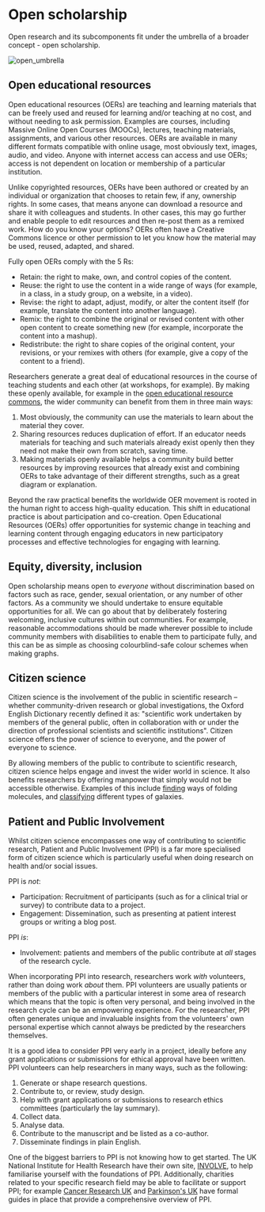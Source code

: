 # Open scholarship

Open research and its subcomponents fit under the umbrella of a broader concept - open scholarship.

![open_umbrella](../figures/open_umbrella.png)

## Open educational resources

Open educational resources (OERs) are teaching and learning materials that can be freely used and reused for learning and/or teaching at no cost, and without needing to ask permission. Examples are courses, including Massive Online Open Courses (MOOCs), lectures, teaching materials, assignments, and various other resources. OERs are available in many different formats compatible with online usage, most obviously text, images, audio, and video. Anyone with internet access can access and use OERs; access is not dependent on location or membership of a particular institution.

Unlike copyrighted resources, OERs have been authored or created by an individual or organization that chooses to retain few, if any, ownership rights. In some cases, that means anyone can download a resource and share it with colleagues and students. In other cases, this may go further and enable people to edit resources and then re-post them as a remixed work. How do you know your options? OERs often have a Creative Commons licence or other permission to let you know how the material may be used, reused, adapted, and shared.

Fully open OERs comply with the 5 Rs:

- Retain: the right to make, own, and control copies of the content.
- Reuse: the right to use the content in a wide range of ways (for example, in a class, in a study group, on a website, in a video).
- Revise: the right to adapt, adjust, modify, or alter the content itself (for example, translate the content into another language).
- Remix: the right to combine the original or revised content with other open content to create something new (for example, incorporate the content into a mashup).
- Redistribute: the right to share copies of the original content, your revisions, or your remixes with others (for example, give a copy of the content to a friend).

Researchers generate a great deal of educational resources in the course of teaching students and each other (at workshops, for example).
By making these openly available, for example in the [open educational resource commons](https://www.oercommons.org/), the wider community can benefit from them in three main ways:

1. Most obviously, the community can use the materials to learn about the material they cover.
2. Sharing resources reduces duplication of effort.
If an educator needs materials for teaching and such materials already exist openly then they need not make their own from scratch, saving time.
3. Making materials openly available helps a community build better resources by improving resources that already exist and combining OERs to take advantage of their different strengths, such as a great diagram or explanation.

Beyond the raw practical benefits the worldwide OER movement is rooted in the human right to access high-quality education.
This shift in educational practice is about participation and co-creation.
Open Educational Resources (OERs) offer opportunities for systemic change in teaching and learning content through engaging educators in new participatory processes and effective technologies for engaging with learning.

## Equity, diversity, inclusion

Open scholarship means open to *everyone* without discrimination based on factors such as race, gender, sexual orientation, or any number of other factors.
As a community we should undertake to ensure equitable opportunities for all.
We can go about that by deliberately fostering welcoming, inclusive cultures within out communities.
For example, reasonable accommodations should be made wherever possible to include community members with disabilities to enable them to participate fully, and this can be as simple as choosing colourblind-safe colour schemes when making graphs.

## Citizen science

Citizen science is the involvement of the public in scientific research – whether community-driven research or global investigations, the Oxford English Dictionary recently defined it as: "scientific work undertaken by members of the general public, often in collaboration with or under the direction of professional scientists and scientific institutions".
Citizen science offers the power of science to everyone, and the power of everyone to science.

By allowing members of the public to contribute to scientific research, citizen science helps engage and invest the wider world in science.
It also benefits researchers by offering manpower that simply would not be accessible otherwise.
Examples of this include [finding](https://citizensciencegames.com/games/eterna/) ways of folding molecules, and [classifying](https://www.zooniverse.org/) different types of galaxies.

## Patient and Public Involvement
Whilst citizen science encompasses one way of contributing to scientific research, Patient and Public Involvement (PPI) is a far more specialised form of citizen science which is particularly useful when doing research on health and/or social issues.

PPI is *not*:
- Participation: Recruitment of participants (such as for a clinical trial or survey) to contribute data to a project.
- Engagement: Dissemination, such as presenting at patient interest groups or writing a blog post.

PPI *is*:
- Involvement: patients and members of the public contribute at *all* stages of the research cycle.

When incorporating PPI into research, researchers work *with* volunteers, rather than doing work *about* them.
PPI volunteers are usually patients or members of the public with a particular interest in some area of research which means that the topic is often very personal, and being involved in the research cycle can be an empowering experience.
For the researcher, PPI often generates unique and invaluable insights from the volunteers' own personal expertise which cannot always be predicted by the researchers themselves.

It is a good idea to consider PPI very early in a project, ideally before any grant applications or submissions for ethical approval have been written.
PPI volunteers can help researchers in many ways, such as the following:
1. Generate or shape research questions.
2. Contribute to, or review, study design.
3. Help with grant applications or submissions to research ethics committees (particularly the lay summary).
4. Collect data.
5. Analyse data.
6. Contribute to the manuscript and be listed as a co-author.
7. Disseminate findings in plain English.

One of the biggest barriers to PPI is not knowing how to get started.
The UK National Institute for Health Research have their own site, [INVOLVE](https://www.invo.org.uk/), to help familiarise yourself with the foundations of PPI.
Additionally, charities related to your specific research field may be able to facilitate or support PPI; for example [Cancer Research UK](https://www.cancerresearchuk.org/funding-for-researchers/patient-involvement-toolkit-for-researchers) and [Parkinson's UK](https://www.parkinsons.org.uk/research/patient-and-public-involvement-ppi) have formal guides in place that provide a comprehensive overview of PPI.
